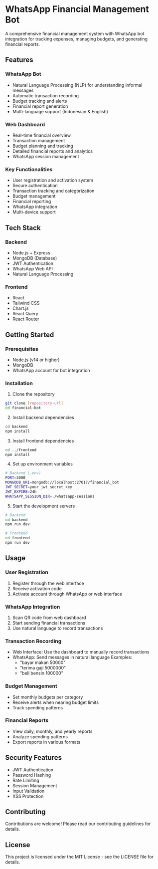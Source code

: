# WhatsApp Financial Management Bot

A comprehensive financial management system with WhatsApp bot integration for tracking expenses, managing budgets, and generating financial reports.

## Features

### WhatsApp Bot
- Natural Language Processing (NLP) for understanding informal messages
- Automatic transaction recording
- Budget tracking and alerts
- Financial report generation
- Multi-language support (Indonesian & English)

### Web Dashboard
- Real-time financial overview
- Transaction management
- Budget planning and tracking
- Detailed financial reports and analytics
- WhatsApp session management

### Key Functionalities
- User registration and activation system
- Secure authentication
- Transaction tracking and categorization
- Budget management
- Financial reporting
- WhatsApp integration
- Multi-device support

## Tech Stack

### Backend
- Node.js + Express
- MongoDB (Database)
- JWT Authentication
- WhatsApp Web API
- Natural Language Processing

### Frontend
- React
- Tailwind CSS
- Chart.js
- React Query
- React Router

## Getting Started

### Prerequisites
- Node.js (v14 or higher)
- MongoDB
- WhatsApp account for bot integration

### Installation

1. Clone the repository
```bash
git clone [repository-url]
cd financial-bot
```

2. Install backend dependencies
```bash
cd backend
npm install
```

3. Install frontend dependencies
```bash
cd ../frontend
npm install
```

4. Set up environment variables
```bash
# Backend (.env)
PORT=3000
MONGODB_URI=mongodb://localhost:27017/financial_bot
JWT_SECRET=your_jwt_secret_key
JWT_EXPIRE=24h
WHATSAPP_SESSION_DIR=./whatsapp-sessions
```

5. Start the development servers
```bash
# Backend
cd backend
npm run dev

# Frontend
cd frontend
npm run dev
```

## Usage

### User Registration
1. Register through the web interface
2. Receive activation code
3. Activate account through WhatsApp or web interface

### WhatsApp Integration
1. Scan QR code from web dashboard
2. Start sending financial transactions
3. Use natural language to record transactions

### Transaction Recording
- Web Interface: Use the dashboard to manually record transactions
- WhatsApp: Send messages in natural language
  Examples:
  - "bayar makan 50000"
  - "terima gaji 5000000"
  - "beli bensin 100000"

### Budget Management
- Set monthly budgets per category
- Receive alerts when nearing budget limits
- Track spending patterns

### Financial Reports
- View daily, monthly, and yearly reports
- Analyze spending patterns
- Export reports in various formats

## Security Features
- JWT Authentication
- Password Hashing
- Rate Limiting
- Session Management
- Input Validation
- XSS Protection

## Contributing
Contributions are welcome! Please read our contributing guidelines for details.

## License
This project is licensed under the MIT License - see the LICENSE file for details.

